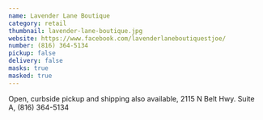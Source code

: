 ```yaml
---
name: Lavender Lane Boutique
category: retail
thumbnail: lavender-lane-boutique.jpg
website: https://www.facebook.com/lavenderlaneboutiquestjoe/
number: (816) 364-5134
pickup: false
delivery: false
masks: true
masked: true
---
```

Open, curbside pickup and shipping also available, 2115 N Belt Hwy. Suite A, (816) 364-5134